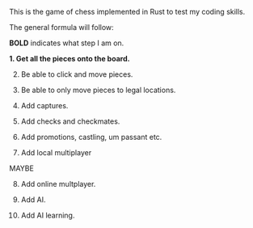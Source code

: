 This is the game of chess implemented in Rust to test my coding skills.

The general formula will follow:

**BOLD** indicates what step I am on.

**1. Get all the pieces onto the board.**

2. Be able to click and move pieces.
   
4. Be able to only move pieces to legal locations.
   
6. Add captures.
   
8. Add checks and checkmates.
   
10. Add promotions, castling, um passant etc.
    
12. Add local multiplayer

MAYBE

8. Add online multplayer.
   
10. Add AI.
    
12. Add AI learning.
    
